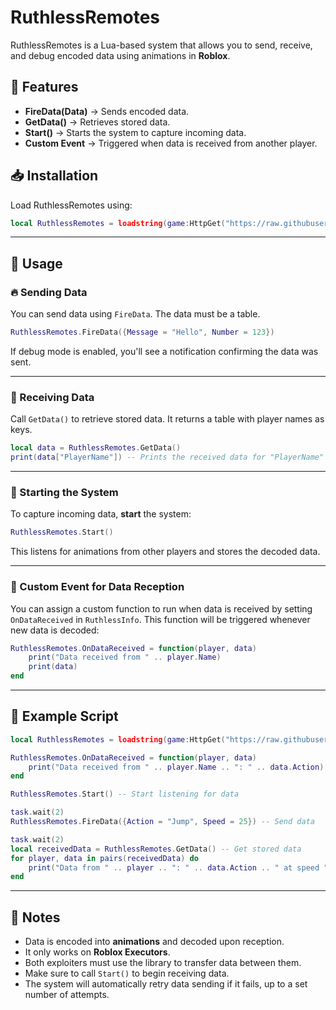 
# RuthlessRemotes  

RuthlessRemotes is a Lua-based system that allows you to send, receive, and debug encoded data using animations in **Roblox**.  

## 📜 Features  
- **FireData(Data)** → Sends encoded data.  
- **GetData()** → Retrieves stored data.
- **Start()** → Starts the system to capture incoming data.  
- **Custom Event** → Triggered when data is received from another player.  

## 📥 Installation  
Load RuthlessRemotes using:  
```lua
local RuthlessRemotes = loadstring(game:HttpGet("https://raw.githubusercontent.com/ScripterTSBG/custom-libraries/refs/heads/main/RuthlessRemotes.lua"))()
```

---

## 🚀 Usage  

### 🔥 Sending Data  
You can send data using `FireData`. The data must be a table.  
```lua
RuthlessRemotes.FireData({Message = "Hello", Number = 123})
```
If debug mode is enabled, you'll see a notification confirming the data was sent.  

---

### 📡 Receiving Data  
Call `GetData()` to retrieve stored data. It returns a table with player names as keys.  
```lua
local data = RuthlessRemotes.GetData()
print(data["PlayerName"]) -- Prints the received data for "PlayerName"
```

---

### 🚦 Starting the System  
To capture incoming data, **start** the system:  
```lua
RuthlessRemotes.Start()
```
This listens for animations from other players and stores the decoded data.

---

### 📢 Custom Event for Data Reception  
You can assign a custom function to run when data is received by setting `OnDataReceived` in `RuthlessInfo`. This function will be triggered whenever new data is decoded:  
```lua
RuthlessRemotes.OnDataReceived = function(player, data)
    print("Data received from " .. player.Name)
    print(data)
end
```

---

## 📝 Example Script  
```lua
local RuthlessRemotes = loadstring(game:HttpGet("https://raw.githubusercontent.com/ScripterTSBG/custom-libraries/refs/heads/main/RuthlessRemotes.lua"))()

RuthlessRemotes.OnDataReceived = function(player, data)
    print("Data received from " .. player.Name .. ": " .. data.Action)
end

RuthlessRemotes.Start() -- Start listening for data

task.wait(2) 
RuthlessRemotes.FireData({Action = "Jump", Speed = 25}) -- Send data

task.wait(2)
local receivedData = RuthlessRemotes.GetData() -- Get stored data
for player, data in pairs(receivedData) do
    print("Data from " .. player .. ": " .. data.Action .. " at speed " .. data.Speed)
end
```

---

## 📌 Notes  
- Data is encoded into **animations** and decoded upon reception.  
- It only works on **Roblox Executors**.
- Both exploiters must use the library to transfer data between them. 
- Make sure to call `Start()` to begin receiving data.
- The system will automatically retry data sending if it fails, up to a set number of attempts.  
